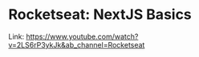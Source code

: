 # Rocketseat: NextJS Basics

Link: https://www.youtube.com/watch?v=2LS6rP3ykJk&ab_channel=Rocketseat
